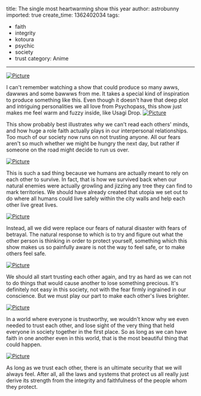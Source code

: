 title: The single most heartwarming show this year
author: astrobunny
imported: true
create_time: 1362402034
tags:
- faith
- integrity
- kotoura
- psychic
- society
- trust
category: Anime
---
 [![](wp-uploads/2013/03/wpid-HorribleSubs-Kotoura-san-07-720p_1-500x281.jpg "Picture")](/images/wp-uploads/2013/03/wpid-HorribleSubs-Kotoura-san-07-720p_1.jpg)  
  
I can't remember watching a show that could produce so many awws, dawwws and some bawwws from me. It takes a special kind of inspiration to produce something like this. Even though it doesn't have that deep plot and intriguing personalities we all love from Psychopass, this show just makes me feel warm and fuzzy inside, like Usagi Drop.<!--more--> [![](wp-uploads/2013/03/wpid-HorribleSubs-Kotoura-san-07-720p_3-500x281.jpg "Picture")](/images/wp-uploads/2013/03/wpid-HorribleSubs-Kotoura-san-07-720p_3.jpg)  
  
This show probably best illustrates why we can't read each others' minds, and how huge a role faith actually plays in our interpersonal relationships. Too much of our society now runs on not trusting anyone. All our fears aren't so much whether we might be hungry the next day, but rather if someone on the road might decide to run us over.  
  
 [![](wp-uploads/2013/03/wpid-HorribleSubs-Kotoura-san-07-720p_4-500x281.jpg "Picture")](/images/wp-uploads/2013/03/wpid-HorribleSubs-Kotoura-san-07-720p_4.jpg)  
  
This is such a sad thing because we humans are actually meant to rely on each other to survive. In fact, that is how we survived back when our natural enemies were actually growling and jizzing any tree they can find to mark territories. We should have already created that utopia we set out to do where all humans could live safely within the city walls and help each other live great lives.  
  
 [![](wp-uploads/2013/03/wpid-HorribleSubs-Kotoura-san-07-720p_5-500x281.jpg "Picture")](/images/wp-uploads/2013/03/wpid-HorribleSubs-Kotoura-san-07-720p_5.jpg)  
  
Instead, all we did were replace our fears of natural disaster with fears of betrayal. The natural response to which is to try and figure out what the other person is thinking in order to protect yourself, something which this show makes us so painfully aware is not the way to feel safe, or to make others feel safe.  
  
 [![](wp-uploads/2013/03/wpid-HorribleSubs-Kotoura-san-07-720p_8-500x281.jpg "Picture")](/images/wp-uploads/2013/03/wpid-HorribleSubs-Kotoura-san-07-720p_8.jpg)  
  
We should all start trusting each other again, and try as hard as we can not to do things that would cause another to lose something precious. It's definitely not easy in this society, not with the fear firmly ingrained in our conscience. But we must play our part to make each other's lives brighter.  
  
 [![](wp-uploads/2013/03/wpid-HorribleSubs-Kotoura-san-07-720p_9-500x281.jpg "Picture")](/images/wp-uploads/2013/03/wpid-HorribleSubs-Kotoura-san-07-720p_9.jpg)  
  
In a world where everyone is trustworthy, we wouldn't know why we even needed to trust each other, and lose sight of the very thing that held everyone in society together in the first place. So as long as we can have faith in one another even in this world, that is the most beautiful thing that could happen.  
  
 [![](wp-uploads/2013/03/wpid-HorribleSubs-Kotoura-san-07-720p_11-500x281.jpg "Picture")](/images/wp-uploads/2013/03/wpid-HorribleSubs-Kotoura-san-07-720p_11.jpg)  
  
As long as we trust each other, there is an ultimate security that we will always feel. After all, all the laws and systems that protect us all really just derive its strength from the integrity and faithfulness of the people whom they protect.